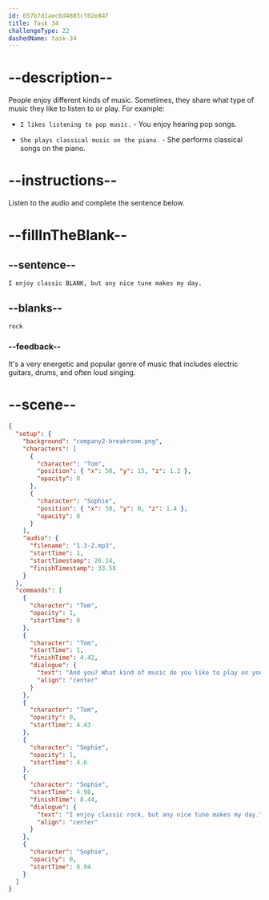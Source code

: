 ```yaml
---
id: 657b7d1aec6d4803cf02e84f
title: Task 34
challengeType: 22
dashedName: task-34
---
```


<!-- (audio) Tom: And you? What kind of music do you like to play on your guitar?
Sophie: I enjoy classic rock, but any nice tune makes my day. -->

# --description--

People enjoy different kinds of music. Sometimes, they share what type of music they like to listen to or play. For example:

- `I likes listening to pop music.` - You enjoy hearing pop songs.

- `She plays classical music on the piano.` - She performs classical songs on the piano.

# --instructions--

Listen to the audio and complete the sentence below.

# --fillInTheBlank--

## --sentence--

`I enjoy classic BLANK, but any nice tune makes my day.`

## --blanks--

`rock`

### --feedback--

It's a very energetic and popular genre of music that includes electric guitars, drums, and often loud singing.

# --scene--

```json
{
  "setup": {
    "background": "company2-breakroom.png",
    "characters": [
      {
        "character": "Tom",
        "position": { "x": 50, "y": 15, "z": 1.2 },
        "opacity": 0
      },
      {
        "character": "Sophie",
        "position": { "x": 50, "y": 0, "z": 1.4 },
        "opacity": 0
      }
    ],
    "audio": {
      "filename": "1.3-2.mp3",
      "startTime": 1,
      "startTimestamp": 26.14,
      "finishTimestamp": 33.58
    }
  },
  "commands": [
    {
      "character": "Tom",
      "opacity": 1,
      "startTime": 0
    },
    {
      "character": "Tom",
      "startTime": 1,
      "finishTime": 4.42,
      "dialogue": {
        "text": "And you? What kind of music do you like to play on your guitar?",
        "align": "center"
      }
    },
    {
      "character": "Tom",
      "opacity": 0,
      "startTime": 4.43
    },
    {
      "character": "Sophie",
      "opacity": 1,
      "startTime": 4.6
    },
    {
      "character": "Sophie",
      "startTime": 4.98,
      "finishTime": 8.44,
      "dialogue": {
        "text": "I enjoy classic rock, but any nice tune makes my day.",
        "align": "center"
      }
    },
    {
      "character": "Sophie",
      "opacity": 0,
      "startTime": 8.94
    }
  ]
}
```
